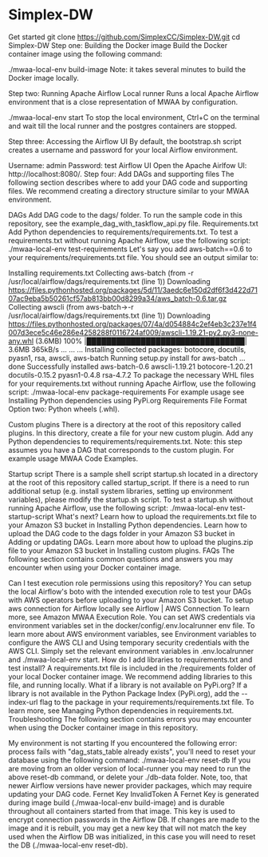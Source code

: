 # Simplex-DW
Get started
git clone https://github.com/SimplexCC/Simplex-DW.git
cd Simplex-DW
Step one: Building the Docker image
Build the Docker container image using the following command:

./mwaa-local-env build-image
Note: it takes several minutes to build the Docker image locally.

Step two: Running Apache Airflow
Local runner
Runs a local Apache Airflow environment that is a close representation of MWAA by configuration.

./mwaa-local-env start
To stop the local environment, Ctrl+C on the terminal and wait till the local runner and the postgres containers are stopped.

Step three: Accessing the Airflow UI
By default, the bootstrap.sh script creates a username and password for your local Airflow environment.

Username: admin
Password: test
Airflow UI
Open the Apache Airlfow UI: http://localhost:8080/.
Step four: Add DAGs and supporting files
The following section describes where to add your DAG code and supporting files. We recommend creating a directory structure similar to your MWAA environment.

DAGs
Add DAG code to the dags/ folder.
To run the sample code in this repository, see the example_dag_with_taskflow_api.py file.
Requirements.txt
Add Python dependencies to requirements/requirements.txt.
To test a requirements.txt without running Apache Airflow, use the following script:
./mwaa-local-env test-requirements
Let's say you add aws-batch==0.6 to your requirements/requirements.txt file. You should see an output similar to:

Installing requirements.txt
Collecting aws-batch (from -r /usr/local/airflow/dags/requirements.txt (line 1))
  Downloading https://files.pythonhosted.org/packages/5d/11/3aedc6e150d2df6f3d422d7107ac9eba5b50261cf57ab813bb00d8299a34/aws_batch-0.6.tar.gz
Collecting awscli (from aws-batch->-r /usr/local/airflow/dags/requirements.txt (line 1))
  Downloading https://files.pythonhosted.org/packages/07/4a/d054884c2ef4eb3c237e1f4007d3ece5c46e286e4258288f0116724af009/awscli-1.19.21-py2.py3-none-any.whl (3.6MB)
    100% |████████████████████████████████| 3.6MB 365kB/s 
...
...
...
Installing collected packages: botocore, docutils, pyasn1, rsa, awscli, aws-batch
  Running setup.py install for aws-batch ... done
Successfully installed aws-batch-0.6 awscli-1.19.21 botocore-1.20.21 docutils-0.15.2 pyasn1-0.4.8 rsa-4.7.2
To package the necessary WHL files for your requirements.txt without running Apache Airflow, use the following script:
./mwaa-local-env package-requirements
For example usage see Installing Python dependencies using PyPi.org Requirements File Format Option two: Python wheels (.whl).

Custom plugins
There is a directory at the root of this repository called plugins.
In this directory, create a file for your new custom plugin.
Add any Python dependencies to requirements/requirements.txt.
Note: this step assumes you have a DAG that corresponds to the custom plugin. For example usage MWAA Code Examples.

Startup script
There is a sample shell script startup.sh located in a directory at the root of this repository called startup_script.
If there is a need to run additional setup (e.g. install system libraries, setting up environment variables), please modify the startup.sh script.
To test a startup.sh without running Apache Airflow, use the following script:
./mwaa-local-env test-startup-script
What's next?
Learn how to upload the requirements.txt file to your Amazon S3 bucket in Installing Python dependencies.
Learn how to upload the DAG code to the dags folder in your Amazon S3 bucket in Adding or updating DAGs.
Learn more about how to upload the plugins.zip file to your Amazon S3 bucket in Installing custom plugins.
FAQs
The following section contains common questions and answers you may encounter when using your Docker container image.

Can I test execution role permissions using this repository?
You can setup the local Airflow's boto with the intended execution role to test your DAGs with AWS operators before uploading to your Amazon S3 bucket. To setup aws connection for Airflow locally see Airflow | AWS Connection To learn more, see Amazon MWAA Execution Role.
You can set AWS credentials via environment variables set in the docker/config/.env.localrunner env file. To learn more about AWS environment variables, see Environment variables to configure the AWS CLI and Using temporary security credentials with the AWS CLI. Simply set the relevant environment variables in .env.localrunner and ./mwaa-local-env start.
How do I add libraries to requirements.txt and test install?
A requirements.txt file is included in the /requirements folder of your local Docker container image. We recommend adding libraries to this file, and running locally.
What if a library is not available on PyPi.org?
If a library is not available in the Python Package Index (PyPi.org), add the --index-url flag to the package in your requirements/requirements.txt file. To learn more, see Managing Python dependencies in requirements.txt.
Troubleshooting
The following section contains errors you may encounter when using the Docker container image in this repository.

My environment is not starting
If you encountered the following error: process fails with "dag_stats_table already exists", you'll need to reset your database using the following command:
./mwaa-local-env reset-db
If you are moving from an older version of local-runner you may need to run the above reset-db command, or delete your ./db-data folder. Note, too, that newer Airflow versions have newer provider packages, which may require updating your DAG code.
Fernet Key InvalidToken
A Fernet Key is generated during image build (./mwaa-local-env build-image) and is durable throughout all containers started from that image. This key is used to encrypt connection passwords in the Airflow DB. If changes are made to the image and it is rebuilt, you may get a new key that will not match the key used when the Airflow DB was initialized, in this case you will need to reset the DB (./mwaa-local-env reset-db).

